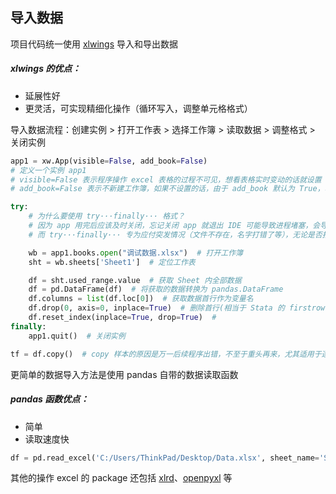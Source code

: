 ## 导入数据<!-- {docsify-ignore} -->

项目代码统一使用 [xlwings](https://docs.xlwings.org/zh_CN/latest/quickstart.html) 导入和导出数据

##### xlwings 的优点：
- 延展性好
- 更灵活，可实现精细化操作（循环写入，调整单元格格式）

导入数据流程：创建实例 > 打开工作表 > 选择工作簿 > 读取数据 > 调整格式 > 关闭实例

```python
app1 = xw.App(visible=False, add_book=False)  
# 定义一个实例 app1
# visible=False 表示程序操作 excel 表格的过程不可见，想看表格实时变动的话就设置 visible=True
# add_book=False 表示不新建工作簿，如果不设置的话，由于 add_book 默认为 True，哪怕打开已存在的文件，xlwings 还是会新建一个工作簿

try:
    # 为什么要使用 try···finally··· 格式？
    # 因为 app 用完后应该及时关闭，忘记关闭 app 就退出 IDE 可能导致进程堵塞，会导致电脑的 excel 软件异常。一个常见的情况是程序运行报错后，由于疏忽大意就会忘记关闭 app，因此影响软件工作。
    # 而 try···finally··· 专为应付突发情况（文件不存在，名字打错了等），无论是否报错，finally 后的语句一定会执行，这样就可以保证会自动关闭 app。

    wb = app1.books.open("调试数据.xlsx")  # 打开工作簿
    sht = wb.sheets['Sheet1']  # 定位工作表

    df = sht.used_range.value  # 获取 Sheet 内全部数据
    df = pd.DataFrame(df)  # 将获取的数据转换为 pandas.DataFrame
    df.columns = list(df.loc[0])  # 获取数据首行作为变量名
    df.drop(0, axis=0, inplace=True)  # 删除首行(相当于 Stata 的 firstrow)
    df.reset_index(inplace=True, drop=True)  # 
finally:
    app1.quit()  # 关闭实例

tf = df.copy()  # copy 样本的原因是万一后续程序出错，不至于重头再来，尤其适用于逐行运行/调试的时候，建议每一步都先备份，因为有的步骤会相当耗时
```

更简单的数据导入方法是使用 pandas 自带的数据读取函数

##### pandas 函数优点：
- 简单
- 读取速度快

```python
df = pd.read_excel('C:/Users/ThinkPad/Desktop/Data.xlsx', sheet_name='Sheet1')
```

其他的操作 excel 的 package 还包括 [xlrd](https://xlrd.readthedocs.io/en/latest/)、[openpyxl](https://openpyxl.readthedocs.io/en/stable/tutorial.html) 等
